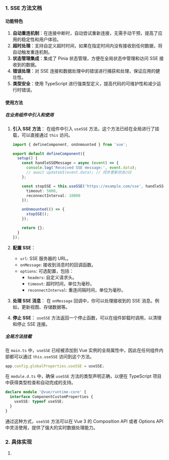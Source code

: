 ### 1. SSE 方法文档

#### 功能特色

1. **自动重连机制**：在连接中断时，自动尝试重新连接，无需手动干预，提高了应用的稳定性和用户体验。
2. **超时处理**：支持自定义超时时间，如果在指定时间内没有接收到任何数据，将自动触发重连机制。
3. **状态管理集成**：集成了 Pinia 状态管理，方便在全局状态中管理和访问 SSE 接收到的数据。
4. **错误处理**：对 SSE 连接和数据处理中的错误进行捕获和处理，保证应用的健壮性。
5. **类型安全**：使用 TypeScript 进行强类型定义，提高代码的可维护性和减少运行时错误。

#### 使用方法

##### 在业务组件中引入和使用

1. **引入 SSE 方法**：
   在组件中引入 `useSSE` 方法，这个方法已经在全局进行了挂载，可以直接通过 `this` 访问。

   ```typescript
   import { defineComponent, onUnmounted } from 'vue';

   export default defineComponent({
     setup() {
       const handleSSEMessage = async (event) => {
         console.log('Received SSE message:', event.data);
         // await updateUI(event.data); // 同步更新状态/UI
       };

       const stopSSE = this.useSSE('https://example.com/sse', handleSSEMessage, {
         timeout: 5000,
         reconnectInterval: 10000
       });

       onUnmounted(() => {
         stopSSE();
       });

       return {};
     }
   });
   ```

2. **配置 SSE**：
   - `url`: SSE 服务器的 URL。
   - `onMessage`: 接收到消息时的回调函数。
   - `options`: 可选配置，包括：
     - `headers`: 自定义请求头。
     - `timeout`: 超时时间，单位为毫秒。
     - `reconnectInterval`: 重连间隔时间，单位为毫秒。

3. **处理 SSE 消息**：
   在 `onMessage` 回调中，你可以处理接收到的 SSE 消息。例如，更新视图、存储数据等。

4. **停止 SSE**：
   `useSSE` 方法返回一个停止函数，可以在组件卸载时调用，以清理和停止 SSE 连接。

##### 全局方法挂载

在 `main.ts` 中，`useSSE` 已经被添加到 Vue 实例的全局属性中，因此在任何组件内部都可以通过 `this.useSSE` 访问到这个方法。

```typescript
app.config.globalProperties.useSSE = useSSE;
```

在 `module.d.ts` 中，确保 `useSSE` 方法的类型声明正确，以便在 TypeScript 项目中获得类型检查和自动完成的支持。

```typescript
declare module '@vue/runtime-core' {
  interface ComponentCustomProperties {
    useSSE: typeof useSSE;
  }
}
```

通过这种方式，`useSSE` 方法可以在 Vue 3 的 Composition API 或者 Options API 中灵活使用，提供了强大的实时数据处理能力。




### 2. 具体实现
1. 